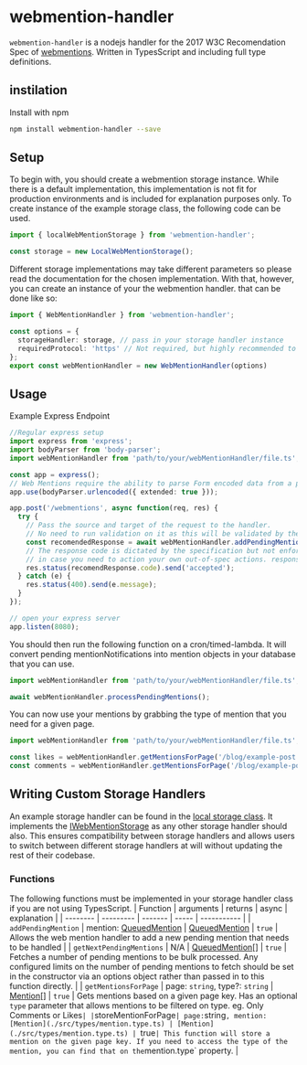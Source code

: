 # webmention-handler
`webmention-handler` is a nodejs handler for the 2017 W3C Recomendation Spec of [webmentions](https://www.w3.org/TR/webmention/). Written in TypesScript and including full type definitions.

## instilation
Install with npm
```bash
npm install webmention-handler --save
```
## Setup
To begin with, you should create a webmention storage instance. While there is a default implementation, this implementation is not fit for production environments and is included for explanation purposes only. To create instance of the example storage class, the following code can be used. 
```typescript
import { localWebMentionStorage } from 'webmention-handler';

const storage = new LocalWebMentionStorage();
```
Different storage implementations may take different parameters so please read the documentation for the chosen implementation. With that, however, you can create an instance of your the webmention handler. that can be done like so:
```typescript
import { WebMentionHandler } from 'webmention-handler';

const options = {
  storageHandler: storage, // pass in your storage handler instance
  requiredProtocol: 'https' // Not required, but highly recommended to only allow https mentions
};
export const webMentionHandler = new WebMentionHandler(options)
```

## Usage
Example Express Endpoint
```typescript
//Regular express setup
import express from 'express';
import bodyParser from 'body-parser';
import webMentionHandler from 'path/to/your/webMentionHandler/file.ts';

const app = express();
// Web Mentions require the ability to parse Form encoded data from a post request.
app.use(bodyParser.urlencoded({ extended: true }));

app.post('/webmentions', async function(req, res) {
  try {
    // Pass the source and target of the request to the handler.
    // No need to run validation on it as this will be validated by the handler.
    const recomendedResponse = await webMentionHandler.addPendingMention(req.body.source, req.body.target);
    // The response code is dictated by the specification but not enforced by the handler
    // in case you need to action your own out-of-spec actions. response body should be human-readable
    res.status(recomendResponse.code).send('accepted');
  } catch (e) {
    res.status(400).send(e.message);
  }
});

// open your express server
app.listen(8080);
```
You should then run the following function on a cron/timed-lambda. It will convert pending mentionNotifications into mention objects in your database that you can use.
```typescript
import webMentionHandler from 'path/to/your/webMentionHandler/file.ts';

await webMentionHandler.processPendingMentions();
```

You can now use your mentions by grabbing the type of mention that you need for a given page.
```typescript
import webMentionHandler from 'path/to/your/webMentionHandler/file.ts';

const likes = webMentionHandler.getMentionsForPage('/blog/example-post', 'likes');
const comments = webMentionHandler.getMentionsForPage('/blog/example-post', 'commments');
```


## Writing Custom Storage Handlers
An example storage handler can be found in the [local storage class](./src/classes/local-web-mention-storage.class.ts). It implements the [IWebMentionStorage](./src/interfaces/web-mention-storage.interface.ts) as any other storage handler should also. This ensures compatibility between storage handlers and allows users to switch between different storage handlers at will without updating the rest of their codebase.

### Functions
The following functions must be implemented in your storage handler class if you are not using TypesScript.
| Function | arguments | returns | async | explanation |
| -------- | --------- | ------- | ----- | ----------- |
| `addPendingMention` | mention: [QueuedMention](./src/types/queued-mention.type.ts) | [QueuedMention](./src/types/queued-mention.type.ts) | `true` | Allows the web mention handler to add a new pending mention that needs to be handled |
| `getNextPendingMentions` | N/A | [QueuedMention](./src/types/queued-mention.type.ts)[] | `true` | Fetches a number of pending mentions to be bulk processed. Any configured limits on the number of pending mentions to fetch should be set in the constructor via an options object rather than passed in to this function directly. |
| `getMentionsForPage` | page: `string`, type?: `string` | [Mention](./src/types/mention.type.ts)[] | `true` | Gets mentions based on a given page key. Has an optional `type` parameter that allows mentions to be filtered on type. eg. Only Comments or Likes` |
| `storeMentionForPage` | page: `string`, mention: [Mention](./src/types/mention.type.ts) | [Mention](./src/types/mention.type.ts) | `true` | This function will store a mention on the given page key. If you need to access the type of the mention, you can find that on the `mention.type` property. |